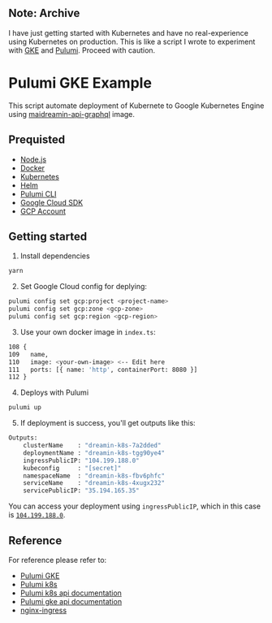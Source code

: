 ## Note: Archive
I have just getting started with Kubernetes and have no real-experience using Kubernetes on production.
This is like a script I wrote to experiment with [GKE](https://cloud.google.com/kubernetes-engine) and [Pulumi](https://www.pulumi.com). Proceed with caution.

# Pulumi GKE Example
This script automate deployment of Kubernete to Google Kubernetes Engine using [maidreamin-api-graphql](https://github.com/SaltyAom/maidreamin-api-graphql) image.

## Prequisted
- [Node.js](https://nodejs.org)
- [Docker](https://www.docker.com)
- [Kubernetes](https://kubernetes.io)
- [Helm](https://helm.sh)
- [Pulumi CLI](https://www.pulumi.com)
- [Google Cloud SDK](https://cloud.google.com/sdk)
- [GCP Account](https://cloud.google.com)

## Getting started
1. Install dependencies
```bash
yarn
```

2. Set Google Cloud config for deplying:
```bash
pulumi config set gcp:project <project-name>
pulumi config set gcp:zone <gcp-zone>
pulumi config set gcp:region <gcp-region>
```

3. Use your own docker image in `index.ts`:
```bash
108 {
109   name,
110   image: <your-own-image> <-- Edit here
111   ports: [{ name: 'http', containerPort: 8080 }]
112 }
```

4. Deploys with Pulumi
```bash
pulumi up
```

5. If deployment is success, you'll get outputs like this:
```bash
Outputs:
    clusterName    : "dreamin-k8s-7a2dded"
    deploymentName : "dreamin-k8s-tgg90ye4"
    ingressPublicIP: "104.199.188.0"
    kubeconfig     : "[secret]"
    namespaceName  : "dreamin-k8s-fbv6phfc"
    serviceName    : "dreamin-k8s-4xugx232"
    servicePublicIP: "35.194.165.35"
```
You can access your deployment using `ingressPublicIP`, which in this case is [`104.199.188.0`](http://104.199.188.0).

## Reference
For reference please refer to:
- [Pulumi GKE](https://www.pulumi.com/docs/tutorials/kubernetes/gke/)
- [Pulumi k8s](https://www.pulumi.com/docs/intro/cloud-providers/kubernetes/)
- [Pulumi k8s api documentation](https://www.pulumi.com/docs/reference/pkg/nodejs/pulumi/kubernetes/)
- [Pulumi gke api documentation](https://www.pulumi.com/docs/reference/pkg/nodejs/pulumi/spotinst/gke/)
- [nginx-ingress](https://kubernetes.github.io/ingress-nginx/)